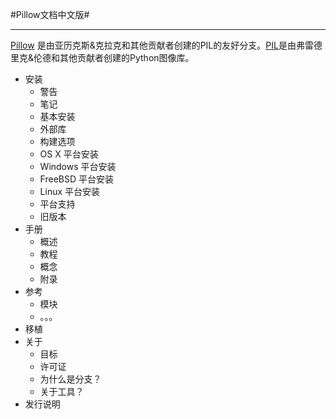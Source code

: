 #Pillow文档中文版#

<hr />

[Pillow](https://github.com/python-pillow/Pillow) 是由亚历克斯&克拉克和其他贡献者创建的PIL的友好分支。[PIL](http://www.pythonware.com/products/pil/)是由弗雷德里克&伦德和其他贡献者创建的Python图像库。

- 安装
    + 警告
    + 笔记
    + 基本安装
    + 外部库
    + 构建选项
    + OS X 平台安装
    + Windows 平台安装
    + FreeBSD 平台安装
    + Linux 平台安装
    + 平台支持
    + 旧版本
- 手册
    + 概述
    + 教程
    + 概念
    + 附录
- 参考
    + 模块
    + 。。。
- 移植
- 关于
    + 目标
    + 许可证
    + 为什么是分支？
    + 关于工具？
- 发行说明
